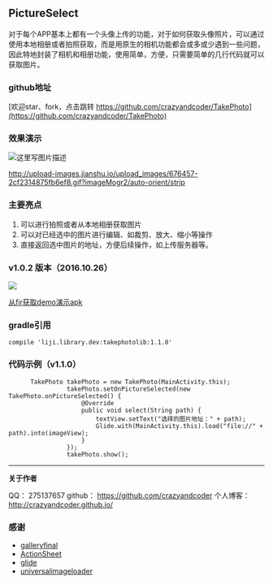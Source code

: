 ## PictureSelect



对于每个APP基本上都有一个头像上传的功能，对于如何获取头像照片，可以通过使用本地相册或者拍照获取，而是用原生的相机功能都会或多或少遇到一些问题，因此特地封装了相机和相册功能，使用简单，方便，只需要简单的几行代码就可以获取图片。



### github地址
[欢迎star、fork，点击跳转 https://github.com/crazyandcoder/TakePhoto](https://github.com/crazyandcoder/TakePhoto)


### 效果演示


![这里写图片描述](http://img.blog.csdn.net/20161026151259070)

http://upload-images.jianshu.io/upload_images/676457-2cf2314875fb6ef8.gif?imageMogr2/auto-orient/strip

### 主要亮点

 1. 可以进行拍照或者从本地相册获取图片
 2. 可以对已经选中的图片进行编辑、如裁剪、放大、缩小等操作
 3. 直接返回选中图片的地址，方便后续操作，如上传服务器等。

### v1.0.2 版本（2016.10.26）


![](http://img.blog.csdn.net/20161026140852254)

[从fir获取demo演示apk](http://fir.im/fykm)

### gradle引用

```
compile 'liji.library.dev:takephotolib:1.1.0'
```


### 代码示例（v1.1.0）

```
	  TakePhoto takePhoto = new TakePhoto(MainActivity.this);
                takePhoto.setOnPictureSelected(new TakePhoto.onPictureSelected() {
                    @Override
                    public void select(String path) {
                        textView.setText("选择的图片地址：" + path);
                        Glide.with(MainActivity.this).load("file://" + path).into(imageView);
                    }
                });
                takePhoto.show();
```

 
 


----------


**关于作者**

QQ：        275137657 
github：   https://github.com/crazyandcoder 
个人博客：http://crazyandcoder.github.io/


### 感谢

 - [galleryfinal](https://github.com/pengjianbo/GalleryFinal)
 - [ActionSheet](https://github.com/baoyongzhang/android-ActionSheet)
 - [glide](https://github.com/bumptech/glide) 
 - [universalimageloader](https://github.com/nostra13/Android-Universal-Image-Loader)
